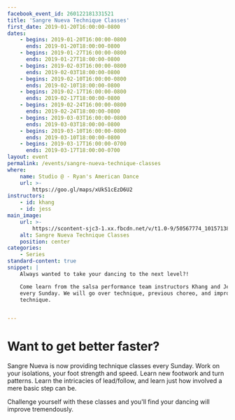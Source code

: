 ```yaml
---
facebook_event_id: 260122181331521
title: 'Sangre Nueva Technique Classes'
first_date: 2019-01-20T16:00:00-0800
dates:
    - begins: 2019-01-20T16:00:00-0800
      ends: 2019-01-20T18:00:00-0800
    - begins: 2019-01-27T16:00:00-0800
      ends: 2019-01-27T18:00:00-0800
    - begins: 2019-02-03T16:00:00-0800
      ends: 2019-02-03T18:00:00-0800
    - begins: 2019-02-10T16:00:00-0800
      ends: 2019-02-10T18:00:00-0800
    - begins: 2019-02-17T16:00:00-0800
      ends: 2019-02-17T18:00:00-0800
    - begins: 2019-02-24T16:00:00-0800
      ends: 2019-02-24T18:00:00-0800
    - begins: 2019-03-03T16:00:00-0800
      ends: 2019-03-03T18:00:00-0800
    - begins: 2019-03-10T16:00:00-0800
      ends: 2019-03-10T18:00:00-0800
    - begins: 2019-03-17T16:00:00-0700
      ends: 2019-03-17T18:00:00-0700
layout: event
permalink: /events/sangre-nueva-technique-classes
where:
    name: Studio @ - Ryan's American Dance
    url: >-
        https://goo.gl/maps/xUkS1cEzD6U2
instructors:
    - id: khang
    - id: jess
main_image:
    url: >-
        https://scontent-sjc3-1.xx.fbcdn.net/v/t1.0-9/50567774_10157138950293000_4660791925710782464_o.jpg?_nc_cat=104&_nc_ht=scontent-sjc3-1.xx&oh=2ba523cbd7149497a3e5d2978724e392&oe=5CC33465
    alt: Sangre Nueva Technique Classes
    position: center
categories:
    - Series
standard-content: true
snippet: |
    Always wanted to take your dancing to the next level?!

    Come learn from the salsa performance team instructors Khang and Jessica
    every Sunday. We will go over technique, previous choreo, and improve on
    technique.


---
```


# Want to get better faster?
Sangre Nueva is now providing technique classes every Sunday. Work on your
isolations, your foot strength and speed. Learn new footwork and turn patterns.
Learn the intricacies of lead/follow, and learn just how involved a mere basic
step can be.

Challenge yourself with these classes and you'll find your dancing  will improve
tremendously.
